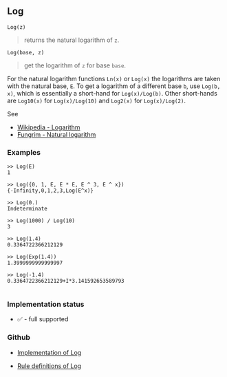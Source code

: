 ## Log

```
Log(z)
```

> returns the natural logarithm of `z`.

```
Log(base, z)
```

> get the logarithm of `z` for base `base`.

For the natural logarithm functions `Ln(x)` or `Log(x)` the logarithms are taken with the natural base, `E`. 
To get a logarithm of a different base `b`, use `Log(b, x)`, which is essentially a short-hand for `Log(x)/Log(b)`. Other short-hands are `Log10(x)` for `Log(x)/Log(10)` and `Log2(x)` for `Log(x)/Log(2)`.

See
* [Wikipedia - Logarithm](https://en.wikipedia.org/wiki/Logarithm)
* [Fungrim - Natural logarithm](http://fungrim.org/topic/Natural_logarithm/)

### Examples

```
>> Log(E)
1

>> Log({0, 1, E, E * E, E ^ 3, E ^ x})    
{-Infinity,0,1,2,3,Log(E^x)} 
 
>> Log(0.)    
Indeterminate 
 
>> Log(1000) / Log(10)  
3    
 
>> Log(1.4)    
0.3364722366212129    
 
>> Log(Exp(1.4))    
1.3999999999999997   
 
>> Log(-1.4)     
0.3364722366212129+I*3.141592653589793
 
```






### Implementation status

* &#x2705; - full supported

### Github

* [Implementation of Log](https://github.com/axkr/symja_android_library/blob/master/symja_android_library/matheclipse-core/src/main/java/org/matheclipse/core/builtin/ExpTrigsFunctions.java#L2288) 

* [Rule definitions of Log](https://github.com/axkr/symja_android_library/blob/master/symja_android_library/rules/LogRules.m) 

